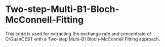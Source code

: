 # Two-step-Multi-B1-Bloch-McConnell-Fitting

This code is used for extracting the exchange rate and concentrate of CrGuanCEST with a Two-step Multi-B1 Bloch–McConnell Fitting approach.
